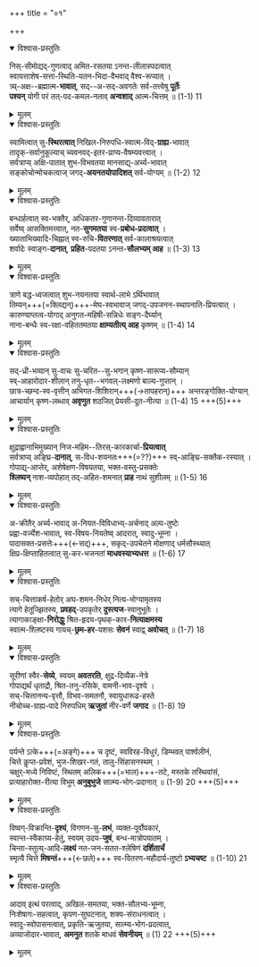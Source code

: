 +++
title = "०१"

+++

<details open><summary>विश्वास-प्रस्तुतिः</summary>

निस्-सीमोद्यद्-गुणत्वाद् अमित-रसतया ऽनन्त-लीलास्पदत्वात्  
स्वायत्ताशेष-सत्ता-स्थिति-यतन-भिदा-वैभवाद् वैश्व-रूप्यात् ।  
त्र्य्-अक्ष--ब्रह्मात्म-**भावात्**, सद्--अ-सद्-अवगतेः सर्व-तत्त्वेषु **पूर्तेः**  
**पश्यन्** योगी परं तत्-पद-कमल-नताव् **अन्वशाद्** आत्म-चित्तम् ॥ (1-1) 11
</details>

<details><summary>मूलम्</summary>

निस्सीमोद्यद्गुणत्वाद् अमितरसतया अनन्तलीलास्पदत्वात्  
स्वायत्ताशेषसत्तास्थितियतनभिदावैभवाद् वैश्वरूप्यात् ।  
त्र्यक्षब्रह्मात्मभावात् सदसदवगतेः सर्वतत्त्वेषु पूर्तेः  
पश्यन् योगी परं तत्पदकमलनतावन्वशादात्मचित्तम् ॥ (1-1) 11
</details>

<details open><summary>विश्वास-प्रस्तुतिः</summary>

स्वामित्वात् सु-**स्थिरत्वात्** निखिल-निरुपधि-स्वात्म-विद्-**ग्राह्य**-भावात्  
तादृक्-सर्वानुकूल्याच् च्यवनवद्-इतर-प्राप्य-वैषम्यवत्त्वात् ।  
सर्वत्राप्य् अक्षि-पातात् शुभ-विभवतया मानसाद्य्-अर्च्य-भावात्  
सङ्कोचोन्मोचकत्वाज् जगद्-**अयनतयोपादिशत्** सर्व-योग्यम् ॥ (1-2) 12
</details>

<details><summary>मूलम्</summary>

स्वामित्वात् सुस्थिरत्वान् निखिलनिरुपधिस्वात्मविद्ग्राह्यभावात्  
तादृक्सर्वानुकूल्याच् च्यवनवदितरप्राप्यवैषम्यवत्त्वात् ।  
सर्वत्राप्यक्षिपातात् शुभविभवतया मानसाद्यर्च्यभावात्  
सङ्कोचोन्मोचकत्वाज् जगदयनतयोपादिशत् सर्वयोग्यम् ॥ (1-2) 12
</details>

<details open><summary>विश्वास-प्रस्तुतिः</summary>

बन्धार्हत्वात् स्व-भक्तैर्, अधिकतर-गुणानन्त-दिव्यावतारात्  
सर्वेष्व् आसक्तिमत्त्वात्, नत-**सुगमतया** स्व-**प्रबोध-प्रदत्वात्** ।  
ख्याताभिख्यादि-चिह्नात् स्व-रुचि-**वितरणात्** सर्व-कालाश्रयत्वात्  
शर्वादेः स्वाङ्ग-**दानात्**, **प्रहित**-पदतया ऽनन्त-**सौलभ्यम् आह** ॥ (1-3) 13
</details>

<details><summary>मूलम्</summary>

बन्धार्हत्वात् स्वभक्तैर् अधिकतरगुणानन्तदिव्यावतारात्  
सर्वेष्वासक्तिमत्त्वान् नतसुगमतया स्वप्रबोधप्रदत्वात् ।  
ख्याताभिख्यादिचिह्नात् स्वरुचिवितरणात् सर्वकालाश्रयत्वात्  
शर्वादेः स्वाङ्गदानात् प्रहितपदतयाऽनन्तसौलभ्यमाह ॥ (1-3) 13
</details>

<details open><summary>विश्वास-प्रस्तुतिः</summary>

त्राणे बद्ध-ध्वजत्वात् शुभ-नयनतया स्वार्थ-लाभे ऽर्थिभावात्  
तिम्यन्+++(=क्लिद्यन्)+++-मेघ-स्वभावाज् जगद्-उपजनन-स्थापनाति-प्रियत्वात् ।  
कारुण्याप्तत्व-योगाद् अनुगत-महिषी-सन्निधेः सङ्ग-दैर्घ्यान्  
नाना-बन्धैः स्व-रक्षा-वहिततमतया **क्षाम्यतीत्य् आह** कृष्णम् ॥ (1-4) 14
</details>

<details><summary>मूलम्</summary>

त्राणे बद्धध्वजत्वात् शुभनयनतया स्वार्थलाभेऽर्थिभावात्  
तिम्यन्मेघस्वभावाज् जगदुपजननस्थापनातिप्रियत्वात् ।  
कारुण्याप्तत्वयोगाद् अनुगतमहिषीसन्निधेः सङ्गदैर्घ्यान्  
नानाबन्धैः स्वरक्षावहिततमतया क्षाम्यतीत्याह कृष्णम् ॥ (1-4) 14
</details>

<details open><summary>विश्वास-प्रस्तुतिः</summary>

सद्-ध्री-भव्यान् सु-वाचः सु-चरित--सु-भगान् कृष्ण-सारूप्य-सौम्यान्  
स्व्-आहारोदार-शीलान् तनु-धृत--भगवल्-लक्ष्मणो बाल्य-गुप्तान् ।  
छात्र-च्छन्द-स्व-वृत्तीन् अभिगत-शिशिरान्+++(→तापहरान्)+++ अन्तरङ्गोक्ति-योग्यान्  
आचार्यान् कृष्ण-लब्धाव् **अवृणुत** शठजित् प्रेयसी-दूत-नीत्या ॥ (1-4) 15 +++(5)+++
</details>

<details><summary>मूलम्</summary>

सद्-ध्रीभव्यान् सुवाचः सुचरितसुभगान् कृष्णसारूप्यसौम्यान्  
स्वाहारोदारशीलान् तनुधृतभगवल्लक्ष्मणो बाल्यगुप्तान् ।  
छात्रच्छन्दस्ववृत्तीन् अभिगतशिशिरान् अन्तरङ्गोक्तियोग्यान्  
आचार्यान् कृष्णलब्धाववृणुत शठजित् प्रेयसीदूतनीत्या ॥ (1-4) 15
</details>

<details open><summary>विश्वास-प्रस्तुतिः</summary>

क्षुद्राह्वानाभिमुख्यान् निज-महिम--तिरस्-कारकार्चा-**प्रियत्वात्**  
सर्वत्राप्य् अङ्घ्रि-**दानात्**, स-विध-शयनतः+++(=??)+++ स्व्-आङ्घ्रि-सक्तैक-रस्यात् ।  
गोपाद्य्-आप्तेर्, अशेषेक्षण-विषयतया, भक्त-वस्तु-प्रसक्तेः  
**श्लिष्यन्** नाश-व्यपोहात् तद्-अहित-शमनात् **प्राह** नाथं सुशीलम् ॥ (1-5) 16
</details>

<details><summary>मूलम्</summary>

क्षुद्राह्वानाभिमुख्यान् निजमहिमतिरस्कारकार्चाप्रियत्वात्  
सर्वत्राप्यङ्घ्रिदानात् सविधशयनतः स्वाङ्घ्रिसक्तैकरस्यात् ।  
गोपाद्याप्तेर् अशेषेक्षणविषयतया भक्तवस्तुप्रसक्तेः  
श्लिष्यन्नाशव्यपोहात् तदहितशमनात् प्राह नाथं सुशीलम् ॥ (1-5) 16
</details>

<details open><summary>विश्वास-प्रस्तुतिः</summary>

अ-क्रीतैर् अर्च्य-भावाद् अ-नियत-विविधाभ्य्-अर्चनाद् अल्प-तुष्टेः  
प्रह्वा-वर्ज्येश-भावात्, स्व-विषय-नियतेष्व् आदरात्, स्वादु-भूम्ना ।  
पादासक्त-प्रसत्तेः+++(←सद्)+++, सकृद्-उपचेतने मोक्षणाद् धर्मसौस्थ्यात्  
क्षिप्र-क्षिप्ताहितत्वात् सु-कर-भजनतां **माधवस्याभ्यधत्त** ॥ (1-6) 17
</details>

<details><summary>मूलम्</summary>

अक्रीतैरर्च्यभावाद् अनियतविविधाभ्यर्चनाद् अल्पतुष्टेः  
प्रह्वावर्ज्येशभावात् स्वविषयनियतेष्वादरात् स्वादुभूम्ना ।  
पादासक्तप्रसत्तेः सकृदुपचेतने मोक्षणाद् धर्मसौस्थ्यात्  
क्षिप्रक्षिप्ताहितत्वात् सुकरभजनतां माधवस्याभ्यधत्त ॥ (1-6) 17
</details>

<details open><summary>विश्वास-प्रस्तुतिः</summary>

सच्-चित्ताकर्ष-हेतोर् अघ-शमन-निधेर् नित्य-भोग्यामृतस्य  
त्यागे हेतूज्झितस्य, **प्रवहद्**-उपकृतेर् **दुस्त्यज**-स्वानुभूतेः ।  
त्यागाकाङ्क्षा-**निरोद्धुः** श्रित-हृदय-पृथक्-कार-**नित्याक्षमस्य**  
स्वात्म-श्लिष्टस्य गायच्-**छ्रम-हर**-यशसः **सेवनं** स्वाद्व् **अवोचत्** ॥ (1-7) 18
</details>

<details><summary>मूलम्</summary>

सच्चित्ताकर्षहेतोरघशमननिधेर्नित्यभोग्यामृतस्य  
त्यागे हेतूज्झितस्य प्रवहदुपकृतेर्दुस्त्यजस्वानुभूतेः ।  
त्यागाकाङ्क्षानिरोद्धुः श्रितहृदयपृथक्कारनित्याक्षमस्य  
स्वात्मश्लिष्टस्य गायच्छ्रमहरयशसः सेवनं स्वाद्ववोचत् ॥ (1-7) 18
</details>

<details open><summary>विश्वास-प्रस्तुतिः</summary>

सूरीणां स्वैर-**सेव्ये**, स्वयम् **अवतरति**, क्षुद्र-दिव्यैक-नेत्रे  
गोपाद्यर्थं धृताद्रौ, श्रित-तनु-रसिके, वामनी-भाव-दृश्ये ।  
सच्-चित्तानन्य-वृत्तौ, विभव-समतनौ, स्वायुधारूढ-हस्ते  
नीचोच्च-ग्राह्य-पादे निरुपधिम् **ऋजुतां** नीर-वर्णे **जगाद** ॥ (1-8) 19
</details>

<details><summary>मूलम्</summary>

सूरीणां स्वैरसेव्ये स्वयमवतरति क्षुद्रदिव्यैकनेत्रे  
गोपाद्यर्थं धृताद्रौ श्रिततनुरसिके वामनीभावदृश्ये ।  
सच्चित्तानन्यवृत्तौ विभवसमतनौ स्वायुधारूढहस्ते  
नीचोच्चग्राह्यपादे निरुपधिमृजुतां नीरवर्णे जगाद ॥ (1-8) 19
</details>

<details open><summary>विश्वास-प्रस्तुतिः</summary>

पर्यन्ते ऽत्के+++(=अङ्गे)+++ च दृष्टं, स्वविरह-विधुरं, डिम्भवत् पार्श्वलीनं,  
चित्ते कॢप्त-प्रवेशं, भुज-शिखर-गतं, तालु-सिंहासनस्थम् ।  
चक्षुर्-मध्ये निविष्टं, स्थितम् अलिक+++(=भाल)+++-तटे, मस्तके तस्थिवांसं,  
प्रत्याहारोक्त-रीत्या विभुम् **अनुबुभुजे** सात्म्य-भोग-प्रदानात् ॥ (1-9) 20 +++(5)+++
</details>

<details><summary>मूलम्</summary>

पर्यन्तेऽत्के च दृष्टं स्वविरहविधुरं डिम्भवत्पार्श्वलीनं  
चित्ते कॢप्तप्रवेशं भुजशिखरगतं तालुसिंहासनस्थम् ।  
चक्षुर्मध्ये निविष्टं स्थितमलिकतटे मस्तके तस्थिवांसं  
प्रत्याहारोक्तरीत्या विभुमनुबुभुजे सात्म्यभोगप्रदानात् ॥ (1-9) 20
</details>

<details open><summary>विश्वास-प्रस्तुतिः</summary>

विष्वग्-विक्रान्ति-**दृश्यं**, विगणन-सु-**लभं**, व्यक्त-पूर्वोपकारं,  
स्वान्त-स्वैकाग्र्य-हेतुं, स्वयम् उदय-**जुषं**, बन्ध-मात्रोपयातम् ।  
चिन्ता-स्तुत्य्-आदि-**लक्ष्यं** नत-जन-सतत-श्लेषिणं **दर्शितार्चं**  
स्मृत्यै चित्ते **मिषन्तं**+++(←छले)+++ स्व-वितरण-महौदार्य-तुष्टो **ऽभ्यचष्ट** ॥ (1-10) 21
</details>

<details><summary>मूलम्</summary>

विष्वग्विक्रान्तिदृश्यं विगणनसुलभं व्यक्तपूर्वोपकारं  
स्वान्तस्वैकाग्र्यहेतुं स्वयमुदयजुषं बन्धमात्रोपयातम् ।  
चिन्तास्तुत्यादिलक्ष्यं नतजनसततश्लेषिणं दर्शितार्चं  
स्मृत्यै चित्ते मिषन्तं स्ववितरणमहौदार्यतुष्टोऽभ्यचष्ट ॥ (1-10) 21
</details>

<details open><summary>विश्वास-प्रस्तुतिः</summary>

आदाव् इत्थं परत्वाद्, अखिल-समतया, भक्त-सौलभ्य-भूम्ना,  
निःशेषागः-सहत्वात्, कृपण-सुघटनात्, शक्य-संराधनत्वात् ।  
स्वादु-स्वोपासनत्वात्, प्रकृति-ऋजुतया, सात्म्य-भोग-प्रदत्वात्,  
अव्याजोदार-भावात्, **अमनुत** शतके माधवं **सेवनीयम्** ॥ (1) 22 +++(5)+++
</details>

<details><summary>मूलम्</summary>

आदावित्थं परत्वादखिलसमतया भक्तसौलभ्यभूम्ना  
निःशेषागःसहत्वात् कृपणसुघटनात् शक्यसंराधनत्वात् ।  
स्वादु स्वोपासनत्वात् प्रकृतिऋजुतया सात्म्यभोगप्रदत्वाद्  
अव्याजोदारभावाद् अमनुत शतके माधवं सेवनीयम् ॥ (1) 22
</details>
